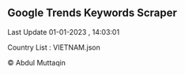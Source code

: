 

## Google Trends Keywords Scraper 
 
Last Update 01-01-2023 , 14:03:01

Country List :
VIETNAM.json



© Abdul Muttaqin 
